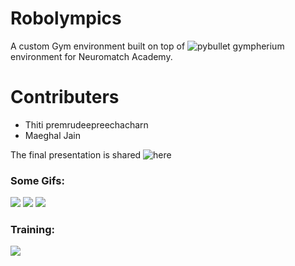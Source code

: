 # Robolympics

A custom Gym environment built on top of ![pybullet gympherium](https://github.com/benelot/pybullet-gym) environment for Neuromatch Academy.

# Contributers

* Thiti premrudeepreechacharn
* Maeghal Jain 


The final presentation is shared ![here](https://docs.google.com/presentation/d/1Qi71vjvz-PUHHquK8odUEX_e2GAOxmB0lPU7yBK6dvs/edit?usp=sharing)

### Some Gifs:

![](assets/hopper_stadium.gif) ![](assets/ant_staduim.gif)
![](assets/I_believe_i_can_fly.gif) 

### Training: 
![](assets/human_training.gif)
